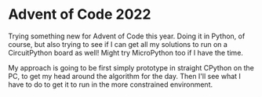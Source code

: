 # Advent of Code 2022

Trying something new for Advent of Code this year. Doing it in Python, of course, but also trying to see if I can
get all my solutions to run on a CircuitPython board as well! Might try MicroPython too if I have the time.

My approach is going to be first simply prototype in straight CPython on the PC, to get my head around the algorithm
for the day. Then I'll see what I have to do to get it to run in the more constrained environment.